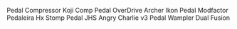 Pedal Compressor Koji Comp
Pedal OverDrive Archer Ikon
Pedal Modfactor
Pedaleira Hx Stomp
Pedal JHS Angry Charlie v3
Pedal Wampler Dual Fusion